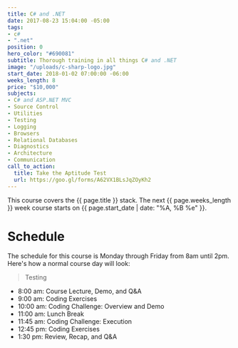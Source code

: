 ```yaml
---
title: C# and .NET
date: 2017-08-23 15:04:00 -05:00
tags:
- c#
- ".net"
position: 0
hero_color: "#690081"
subtitle: Thorough training in all things C# and .NET
image: "/uploads/c-sharp-logo.jpg"
start_date: 2018-01-02 07:00:00 -06:00
weeks_length: 8
price: "$10,000"
subjects:
- C# and ASP.NET MVC
- Source Control
- Utilities
- Testing
- Logging
- Browsers
- Relational Databases
- Diagnostics
- Architecture
- Communication
call_to_action:
  title: Take the Aptitude Test
  url: https://goo.gl/forms/A62VX1BLsJqZOyKh2
---
```


This course covers the {{ page.title }} stack.
The next {{ page.weeks_length }} week course starts on
{{ page.start_date | date: "%A, %B %e" }}.

# Schedule

The schedule for this course is Monday through Friday from 8am until 2pm. Here's how a normal course day will look:

> Testing

* 8:00 am: Course Lecture, Demo, and Q&A
* 9:00 am: Coding Exercises
* 10:00 am: Coding Challenge: Overview and Demo
* 11:00 am: Lunch Break
* 11:45 am: Coding Challenge: Execution
* 12:45 pm: Coding Exercises
* 1:30 pm: Review, Recap, and Q&A